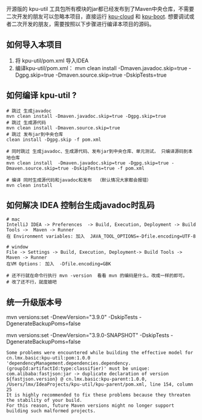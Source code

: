 开源版的 kpu-util
工具包所有模块的jar都已经发布到了Maven中央仓库，不需要二次开发的朋友可以忽略本项目，直接运行 [kpu-cloud](https://github.com/dromara/kpu-cloud)
和 [kpu-boot](https://github.com/zuihou111/kpu-boot).
想要调试或者二次开发的朋友，需要按照以下步骤进行编译本项目的源码。

## 如何导入本项目

1. 将 kpu-util/pom.xml 导入IDEA
2. 编译kpu-util/pom.xml： mvn clean install -Dmaven.javadoc.skip=true -Dgpg.skip=true -Dmaven.source.skip=true
   -DskipTests=true

## 如何编译 kpu-util ?

```
# 跳过 生成javadoc
mvn clean install -Dmaven.javadoc.skip=true -Dgpg.skip=true
# 跳过 生成源代码
mvn clean install -Dmaven.source.skip=true
# 跳过 发布jar到中央仓库
clean install -Dgpg.skip -f pom.xml

# 同时跳过 生成javadoc、生成源代码、发布jar到中央仓库、单元测试， 只编译源码到本地仓库
mvn clean install  -Dmaven.javadoc.skip=true -Dgpg.skip=true -Dmaven.source.skip=true -DskipTests=true -f pom.xml

# 编译 同时生成源代码和javadoc和发布  （默认情况大家都会报错）
mvn clean install
```

## 如何解决 IDEA 控制台生成javadoc时乱码

```
# mac
IntelliJ IDEA -> Preferences  -> Build, Execution, Deployment -> Build Tools ->  Maven -> Runner 
在 Environment variables: 加入  JAVA_TOOL_OPTIONS=-Dfile.encoding=UTF-8

# window
File -> Settings -> Build, Execution, Deployment-> Build Tools ->  Maven -> Runner 
在VM Options： 加入  -Dfile.encoding=GBK

# 还不行就在命令行执行 mvn -version  看看 mvn 的编码是什么，改成一样的即可。
# 改了还不行，就度娘吧
```

## 统一升级版本号

mvn versions:set -DnewVersion="3.9.0" -DskipTests -DgenerateBackupPoms=false

mvn versions:set -DnewVersion="3.9.0-SNAPSHOT" -DskipTests -DgenerateBackupPoms=false

```'dependencyManagement.dependencies.dependency.(groupId:artifactId:type:classifier)' must be unique: com.alibaba:fastjson:jar -> duplicate declaration of version ${fastjson.version} @ line 154, column 25
Some problems were encountered while building the effective model for cn.lmx.basic:kpu-util:pom:1.0.0
'dependencyManagement.dependencies.dependency.(groupId:artifactId:type:classifier)' must be unique: com.alibaba:fastjson:jar -> duplicate declaration of version ${fastjson.version} @ cn.lmx.basic:kpu-parent:1.0.0, /Users/lmx/IdeaProjects/kpu-util/kpu-parent/pom.xml, line 154, column 25
It is highly recommended to fix these problems because they threaten the stability of your build.
For this reason, future Maven versions might no longer support building such malformed projects.
```